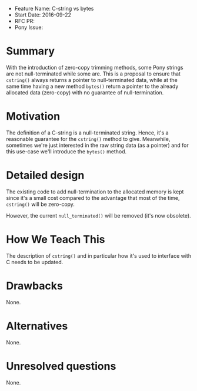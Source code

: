 - Feature Name: C-string vs bytes
- Start Date: 2016-09-22
- RFC PR:
- Pony Issue:

# Summary

With the introduction of zero-copy trimming methods, some Pony strings are not null-terminated while some are. This is a proposal to ensure that `cstring()` always returns a pointer to null-terminated data, while at the same time having a new method `bytes()` return a pointer to the already allocated data (zero-copy) with no guarantee of null-termination.

# Motivation

The definition of a C-string is a null-terminated string. Hence, it's a reasonable guarantee for the `cstring()` method to give. Meanwhile, sometimes we're just interested in the raw string data (as a pointer) and for this use-case we'll introduce the `bytes()` method.

# Detailed design

The existing code to add null-termination to the allocated memory is kept since it's a small cost compared to the advantage that most of the time, `cstring()` will be zero-copy.

However, the current `null_terminated()` will be removed (it's now obsolete).

# How We Teach This

The description of `cstring()` and in particular how it's used to interface with C needs to be updated.

# Drawbacks

None.

# Alternatives

None.

# Unresolved questions

None.
